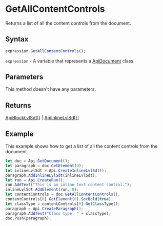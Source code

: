 # GetAllContentControls

Returns a list of all the content controls from the document.

## Syntax

```javascript
expression.GetAllContentControls();
```

`expression` - A variable that represents a [ApiDocument](../ApiDocument.md) class.

## Parameters

This method doesn't have any parameters.

## Returns

[ApiBlockLvlSdt[]](../../ApiBlockLvlSdt/ApiBlockLvlSdt.md) \| [ApiInlineLvlSdt[]](../../ApiInlineLvlSdt/ApiInlineLvlSdt.md)

## Example

This example shows how to get a list of all the content controls from the document.

```javascript
let doc = Api.GetDocument();
let paragraph = doc.GetElement(0);
let inlineLvlSdt = Api.CreateInlineLvlSdt();
paragraph.AddInlineLvlSdt(inlineLvlSdt);
let run = Api.CreateRun();
run.AddText("This is an inline text content control.");
inlineLvlSdt.AddElement(run, 0);
let contentControls = doc.GetAllContentControls();
contentControls[0].GetElement(0).SetBold(true);
let classType = contentControls[0].GetClassType();
paragraph = Api.CreateParagraph();
paragraph.AddText("Class type: " + classType);
doc.Push(paragraph);
```
